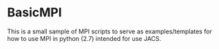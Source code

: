 # BasicMPI
This is a small sample of MPI scripts to serve as examples/templates for how to use MPI in python (2.7) intended for use JACS.
